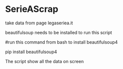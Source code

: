 # SerieAScrap
take data from page legaseriea.it

beautifulsoup needs to be installed to run this script

#run this command from bash to install beautifulsoup4

pip install beautifulsoup4

The script show all the data on screen
